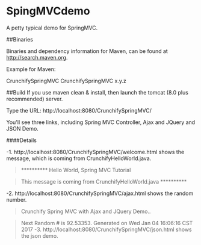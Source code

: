 # SpingMVCdemo
A petty typical demo for SpringMVC.


##Binaries

Binaries and dependency information for Maven, can be found at http://search.maven.org.

Example for Maven:

<dependency>
    <groupId>CrunchifySpringMVC</groupId>
    <artifactId>CrunchifySpringMVC</artifactId>
    <version>x.y.z</version>
</dependency>

##Build
If you use maven clean & install, then launch the tomcat (8.0 plus recommended) server.

Type the URL: http://localhost:8080/CrunchifySpringMVC/

You'll see three links, including Spring MVC Controller, Ajax and JQuery and JSON Demo.

####Details

-1. http://localhost:8080/CrunchifySpringMVC/welcome.html shows the message, which is coming from CrunchifyHelloWorld.java.
>********** Hello World, Spring MVC Tutorial

>This message is coming from CrunchifyHelloWorld.java **********

-2. http://localhost:8080/CrunchifySpringMVC/ajax.html shows the random number.
>Crunchify Spring MVC with Ajax and JQuery Demo.. 

>Next Random # is 92.53353. Generated on Wed Jan 04 16:06:16 CST 2017
-3. http://localhost:8080/CrunchifySpringMVC/json.html shows the json demo.
